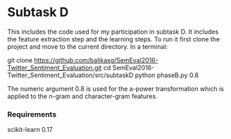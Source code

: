 # Subtask D
This includes the code used for my participation in subtask D. It includes the feature extraction step and the learning steps.
To run it first clone the project and move to the current directory. In a terminal:

git clone https://github.com/balikasg/SemEval2016-Twitter_Sentiment_Evaluation.git
cd SemEval2016-Twitter_Sentiment_Evaluation/src/subtaskD
python phaseB.py 0.8

The numeric argument 0.8 is used for the a-power transformation which is applied to the n-gram and character-gram features.


### Requirements
scikit-learn 0.17
